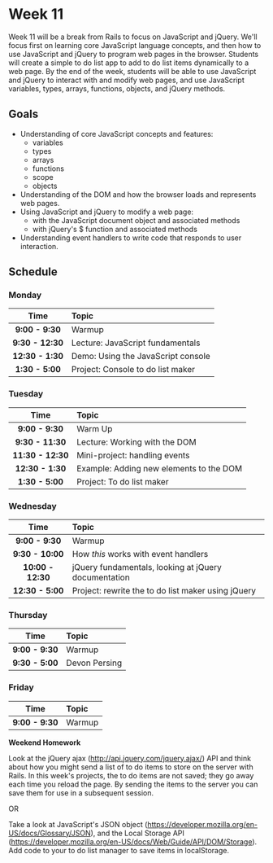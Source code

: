 # Week 11

Week 11 will be a break from Rails to focus on JavaScript and jQuery. We'll focus first on learning core JavaScript language concepts, and then how to use JavaScript and jQuery to program web pages in the browser. Students will create a simple to do list app to add to do list items dynamically to a web page. By the end of the week, students will be able to use JavaScript and jQuery to interact with and modify web pages, and use JavaScript variables, types, arrays, functions, objects, and jQuery methods.

## Goals

- Understanding of core JavaScript concepts and features:
    - variables
    - types
    - arrays
    - functions
    - scope
    - objects
- Understanding of the DOM and how the browser loads and represents web pages.
- Using JavaScript and jQuery to modify a web page:
    - with the JavaScript document object and associated methods
    - with jQuery's $ function and associated methods
- Understanding event handlers to write code that responds to user interaction.


## Schedule
### Monday

| Time              | Topic               |
|:-----------------:|:--------------------|
| **9:00 - 9:30**  | Warmup     |
| **9:30 - 12:30**   | Lecture: JavaScript fundamentals |
| **12:30 - 1:30**   | Demo: Using the JavaScript console |
| **1:30 - 5:00**  | Project: Console to do list maker |

### Tuesday

| Time              | Topic               |
|:-----------------:|:--------------------|
| **9:00 - 9:30**   | Warm Up             |
| **9:30 - 11:30**   | Lecture: Working with the DOM |
| **11:30 - 12:30**  | Mini-project: handling events  |
| **12:30 - 1:30**  | Example: Adding new elements to the DOM |
| **1:30 - 5:00**  | Project: To do list maker |


### Wednesday

| Time              | Topic               |
|:-----------------:|:--------------------|
| **9:00 - 9:30**  | Warmup |
| **9:30 - 10:00**  | How *this* works with event handlers |
| **10:00 - 12:30**  | jQuery fundamentals, looking at jQuery documentation |
| **12:30 - 5:00**  | Project: rewrite the to do list maker using jQuery |

### Thursday

| Time              | Topic               |
|:-----------------:|:--------------------|
| **9:00 - 9:30**  | Warmup |
| **9:30 - 5:00**  | Devon Persing |

### Friday

| Time              | Topic               |
|:-----------------:|:--------------------|
| **9:00 - 9:30**  | Warmup |

**Weekend Homework**

Look at the jQuery ajax (http://api.jquery.com/jquery.ajax/) API and
think about how you might send a list of to do items to store on
the server with Rails. In this week's projects, the to do items
are not saved; they go away each time you reload the page. By sending
the items to the server you can save them for use in a subsequent session.

OR

Take a look at JavaScript's JSON object (https://developer.mozilla.org/en-US/docs/Glossary/JSON),
and the Local Storage API (https://developer.mozilla.org/en-US/docs/Web/Guide/API/DOM/Storage).
Add code to your to do list manager to save items in localStorage.
